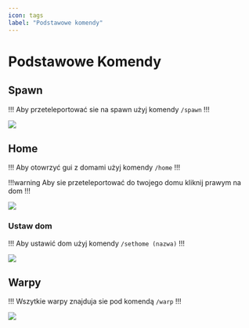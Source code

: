 ```yaml
---
icon: tags
label: "Podstawowe komendy"
---
```


# Podstawowe Komendy

## Spawn

!!!
Aby przeteleportować sie na spawn użyj komendy `/spawn`
!!!

![](https://i.imgur.com/WrtKZgJ.png)

## Home

!!!
Aby otowrzyć gui z domami użyj komendy `/home`
!!!

!!!warning 
Aby sie przeteleportować do twojego domu kliknij prawym na dom
!!!

![](https://i.imgur.com/9QrFzlZ.png)

### Ustaw dom

!!!
Aby ustawić dom użyj komendy `/sethome (nazwa)`
!!!

![](https://i.imgur.com/086gZXJ.png)

## Warpy

!!!
Wszytkie warpy znajduja sie pod komendą `/warp`
!!!

![](https://imgur.com/pmASREp.png)
